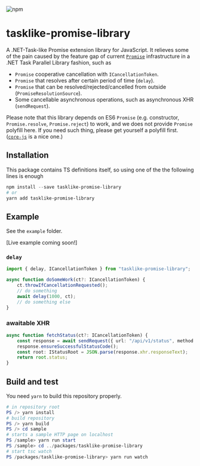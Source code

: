 

![npm](https://img.shields.io/npm/v/tasklike-promise-library)

# tasklike-promise-library

A .NET-Task-like Promise extension library for JavaScript. It relieves some of the pain caused by the feature gap of current [`Promise`](https://developer.mozilla.org/en-US/docs/Web/JavaScript/Reference/Global_Objects/Promise) infrastructure in a .NET Task Parallel Library fashion, such as

* `Promise` cooperative cancellation with `ICancellationToken`.
* `Promise` that resolves after certain period of time (`delay`).
* `Promise` that can be resolved/rejected/cancelled from outside (`PromiseResolutionSource`).
* Some cancellable asynchronous operations, such as asynchronous XHR (`sendRequest`).

Please note that this library depends on ES6 `Promise` (e.g. constructor, `Promise.resolve`, `Promise.reject`) to work, and we does not provide `Promise` polyfill here. If you need such thing, please get yourself a polyfill first. ([`core-js`](https://github.com/zloirock/core-js) is a nice one.)

## Installation

This package contains TS definitions itself, so using one of the the following lines is enough

```powershell
npm install --save tasklike-promise-library
# or
yarn add tasklike-promise-library
```

## Example

See the `example` folder.

[Live example coming soon!]

### `delay`

```typescript
import { delay, ICancellationToken } from "tasklike-promise-library";

async function doSomeWork(ct?: ICancellationToken) {
    ct.throwIfCancellationRequested();
    // do something
    await delay(1000, ct);
    // do something else
}
```

### awaitable XHR

```typescript
async function fetchStatus(ct?: ICancellationToken) {
    const response = await sendRequest({ url: "/api/v1/status", method: "GET" }, ct);
    response.ensureSuccessfulStatusCode();
    const root: IStatusRoot = JSON.parse(response.xhr.responseText);
    return root.status;
}
```



## Build and test

You need `yarn` to build this repository properly.

```powershell
# in repository root
PS /> yarn install
# build repository
PS /> yarn build
PS /> cd sample
# starts a sample HTTP page on localhost
PS /sample> yarn run start
PS /sample> cd ../packages/tasklike-promise-library
# start tsc watch
PS /packages/tasklike-promise-library> yarn run watch
```

